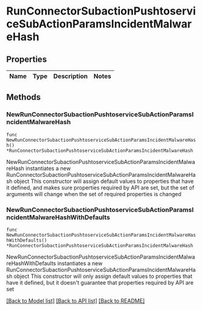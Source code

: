 # RunConnectorSubactionPushtoserviceSubActionParamsIncidentMalwareHash

## Properties

Name | Type | Description | Notes
------------ | ------------- | ------------- | -------------

## Methods

### NewRunConnectorSubactionPushtoserviceSubActionParamsIncidentMalwareHash

`func NewRunConnectorSubactionPushtoserviceSubActionParamsIncidentMalwareHash() *RunConnectorSubactionPushtoserviceSubActionParamsIncidentMalwareHash`

NewRunConnectorSubactionPushtoserviceSubActionParamsIncidentMalwareHash instantiates a new RunConnectorSubactionPushtoserviceSubActionParamsIncidentMalwareHash object
This constructor will assign default values to properties that have it defined,
and makes sure properties required by API are set, but the set of arguments
will change when the set of required properties is changed

### NewRunConnectorSubactionPushtoserviceSubActionParamsIncidentMalwareHashWithDefaults

`func NewRunConnectorSubactionPushtoserviceSubActionParamsIncidentMalwareHashWithDefaults() *RunConnectorSubactionPushtoserviceSubActionParamsIncidentMalwareHash`

NewRunConnectorSubactionPushtoserviceSubActionParamsIncidentMalwareHashWithDefaults instantiates a new RunConnectorSubactionPushtoserviceSubActionParamsIncidentMalwareHash object
This constructor will only assign default values to properties that have it defined,
but it doesn't guarantee that properties required by API are set


[[Back to Model list]](../README.md#documentation-for-models) [[Back to API list]](../README.md#documentation-for-api-endpoints) [[Back to README]](../README.md)


